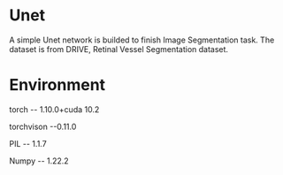 # Unet
A simple Unet network is builded to finish Image Segmentation task. The dataset is from DRIVE, Retinal Vessel Segmentation dataset. 

# Environment

torch -- 1.10.0+cuda 10.2

torchvison --0.11.0

PIL -- 1.1.7

Numpy -- 1.22.2
